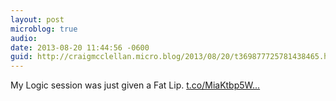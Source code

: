 ```yaml
---
layout: post
microblog: true
audio: 
date: 2013-08-20 11:44:56 -0600
guid: http://craigmcclellan.micro.blog/2013/08/20/t369877725781438465.html
---
```

My Logic session was just given a Fat Lip. [t.co/MiaKtbp5W...](http://t.co/MiaKtbp5WI)
